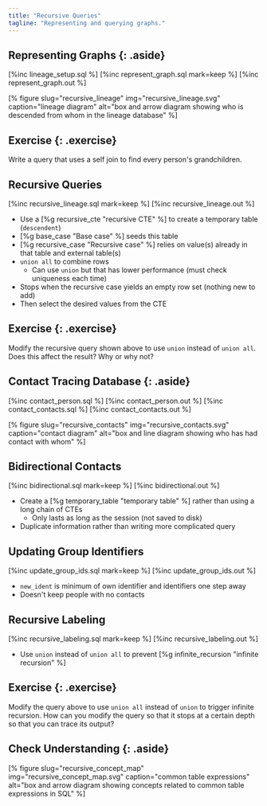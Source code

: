 ```yaml
---
title: "Recursive Queries"
tagline: "Representing and querying graphs."
---
```


## Representing Graphs {: .aside}

[%inc lineage_setup.sql %]
[%inc represent_graph.sql mark=keep %]
[%inc represent_graph.out %]

[% figure
   slug="recursive_lineage"
   img="recursive_lineage.svg"
   caption="lineage diagram"
   alt="box and arrow diagram showing who is descended from whom in the lineage database"
%]

## Exercise {: .exercise}

Write a query that uses a self join to find every person's grandchildren.

## Recursive Queries

[%inc recursive_lineage.sql mark=keep %]
[%inc recursive_lineage.out %]

-   Use a [%g recursive_cte "recursive CTE" %] to create a temporary table (`descendent`)
-   [%g base_case "Base case" %] seeds this table
-   [%g recursive_case "Recursive case" %] relies on value(s) already in that table and external table(s)
-   `union all` to combine rows
    -   Can use `union` but that has lower performance (must check uniqueness each time)
-   Stops when the recursive case yields an empty row set (nothing new to add)
-   Then select the desired values from the CTE

## Exercise {: .exercise}

Modify the recursive query shown above to use `union` instead of `union all`.
Does this affect the result?
Why or why not?

## Contact Tracing Database {: .aside}

[%inc contact_person.sql %]
[%inc contact_person.out %]
[%inc contact_contacts.sql %]
[%inc contact_contacts.out %]

[% figure
   slug="recursive_contacts"
   img="recursive_contacts.svg"
   caption="contact diagram"
   alt="box and line diagram showing who has had contact with whom"
%]

## Bidirectional Contacts

[%inc bidirectional.sql mark=keep %]
[%inc bidirectional.out %]

-   Create a [%g temporary_table "temporary table" %] rather than using a long chain of CTEs
    -   Only lasts as long as the session (not saved to disk)
-   Duplicate information rather than writing more complicated query

## Updating Group Identifiers

[%inc update_group_ids.sql mark=keep %]
[%inc update_group_ids.out %]

-   `new_ident` is minimum of own identifier and identifiers one step away
-   Doesn't keep people with no contacts

## Recursive Labeling

[%inc recursive_labeling.sql mark=keep %]
[%inc recursive_labeling.out %]

-   Use `union` instead of `union all` to prevent [%g infinite_recursion "infinite recursion" %]

## Exercise {: .exercise}

Modify the query above to use `union all` instead of `union` to trigger infinite recursion.
How can you modify the query so that it stops at a certain depth
so that you can trace its output?

## Check Understanding {: .aside}

[% figure
   slug="recursive_concept_map"
   img="recursive_concept_map.svg"
   caption="common table expressions"
   alt="box and arrow diagram showing concepts related to common table expressions in SQL"
%]
